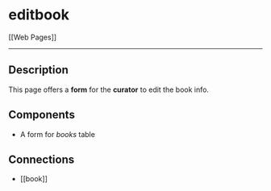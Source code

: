 # editbook

[[Web Pages]]

---

## Description

This page offers a **form** for the **curator** to edit the book info.

## Components

* A form for *books* table

## Connections

* [[book]]